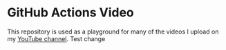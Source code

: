 # GitHub Actions Video

This repository is used as a playground for many of the videos I upload on my [YouTube channel](https://www.youtube.com/channel/UC-KqnO3ez7vF-kyIQ_22rdA).
Test change
